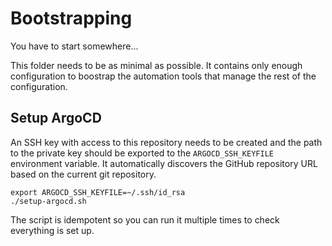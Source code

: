 # Bootstrapping

You have to start somewhere...

This folder needs to be as minimal as possible. It contains only enough configuration to boostrap the automation tools that manage the rest of the configuration.

## Setup ArgoCD

An SSH key with access to this repository needs to be created and the path to the private key should be exported to the `ARGOCD_SSH_KEYFILE` environment variable. It automatically discovers the GitHub repository URL based on the current git repository.

```shell
export ARGOCD_SSH_KEYFILE=~/.ssh/id_rsa
./setup-argocd.sh
```

The script is idempotent so you can run it multiple times to check everything is set up.